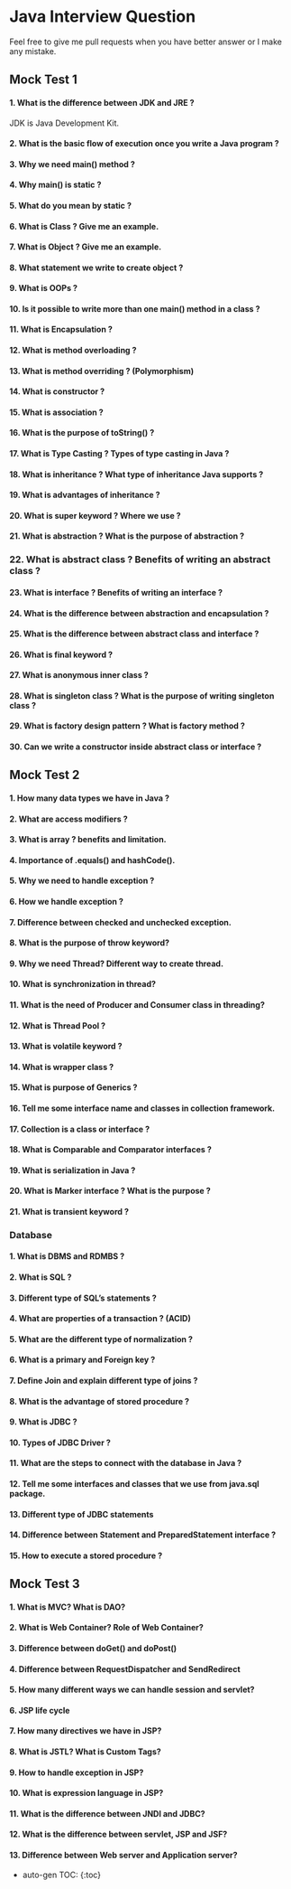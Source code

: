 # Java Interview Question

Feel free to give me pull requests when you have better answer or I make any mistake.

## Mock Test 1

#### 1.	What is the difference between JDK and JRE ?

JDK is Java Development Kit.
 
#### 2.	What is the basic flow of execution once you write a Java program ?
 
#### 3.	Why we need main() method ?
 
#### 4.	Why main() is static ?

#### 5.	What do you mean by static ?
  
#### 6.	What is Class ? Give me an example.
 
#### 7.	What is Object ? Give me an example. 
 
#### 8.	What statement we write to create object ?
 
#### 9.	What is OOPs ?
 
#### 10.	Is it possible to write more than one main() method in a class ?

#### 11.	What is Encapsulation ?
 
#### 12.	What is method overloading ?
 
#### 13.	What is method overriding ? (Polymorphism)
 
#### 14.	What is constructor ?
 
#### 15.	What is association ?
 
#### 16.	What is the purpose of toString() ? 
 
#### 17.	What is Type Casting ? Types of type casting in Java ?

#### 18.	What is inheritance ? What type of inheritance Java supports ?
 
#### 19.	What is advantages of inheritance ?
 
#### 20.	What is super keyword ? Where we use ?

#### 21.	What is abstraction ? What is the purpose of abstraction ?
 
### 22.	What is abstract class ? Benefits of writing an abstract class ?
 
#### 23.	What is interface ? Benefits of writing an interface ?
 
#### 24.	What is the difference between abstraction and encapsulation ?
 
#### 25.	What is the difference between abstract class and interface ?
 
#### 26.	What is final keyword ?
 
#### 27.	What is anonymous inner class ?
 
#### 28.	What is singleton class ? What is the purpose of writing singleton class ?
 
#### 29.	What is factory design pattern ? What is factory method ?

#### 30.	Can we write a constructor inside abstract class or interface ?

## Mock Test 2

#### 1.	How many data types we have in Java ?

#### 2.	What are access modifiers ?

#### 3.	What is array ? benefits and limitation.

#### 4.	Importance of .equals() and hashCode().

#### 5.	Why we need to handle exception ?

#### 6.	How we handle exception ?

#### 7.	Difference between checked and unchecked exception.

#### 8.	What is the purpose of throw keyword?

#### 9.	Why we need Thread? Different way to create thread.

#### 10.	What is synchronization in thread?

#### 11.	What is the need of Producer and Consumer class in threading?

#### 12.	What is Thread Pool ?

#### 13.	What is volatile keyword ?

#### 14.	What is wrapper class ?

#### 15.	What is purpose of Generics ?

#### 16.	Tell me some interface name and classes in collection framework.

#### 17.	Collection is a class or interface ?

#### 18.	What is Comparable and Comparator interfaces ?

#### 19.	What is serialization in Java ?

#### 20.	What is Marker interface ? What is the purpose ?

#### 21.	What is transient keyword ?

### Database

#### 1.	What is DBMS and RDMBS ?

#### 2.	What is SQL ?

#### 3.	Different type of SQL’s statements ?

#### 4.	What are properties of a transaction ?	(ACID)

#### 5.	What are the different type of normalization ?

#### 6.	What is a primary and Foreign key ?

#### 7.	Define Join and explain different type of joins ?

#### 8.	What is the advantage of stored procedure ?

#### 9.	What is JDBC ?

#### 10.	Types of JDBC Driver ?

#### 11.	What are the steps to connect with the database in Java ?

#### 12.	Tell me some interfaces and classes that we use from java.sql package.

#### 13.	Different type of JDBC statements

#### 14.	Difference between Statement and PreparedStatement interface ?

#### 15.	How to execute a stored procedure ?

## Mock Test 3

#### 1.	What is MVC? What is DAO?

#### 2.	What is Web Container? Role of Web Container?

#### 3.	Difference between doGet() and doPost()

#### 4.	Difference between RequestDispatcher and SendRedirect

#### 5.	How many different ways we can handle session and servlet?

#### 6.	JSP life cycle

#### 7.	How many directives we have in JSP?

#### 8.	What is JSTL? What is Custom Tags?

#### 9.	How to handle exception in JSP?

#### 10.	What is expression language in JSP?

#### 11.	What is the difference between JNDI and JDBC?

#### 12.	What is the difference between servlet, JSP and JSF?

#### 13.	Difference between Web server and Application server?




* auto-gen TOC:
{:toc}
